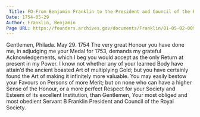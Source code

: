 ```yaml
---
 Title: FO-From Benjamin Franklin to the President and Council of the Royal Society, 29 May 1754
Date: 1754-05-29
Author: Franklin, Benjamin
Page URL: https://founders.archives.gov/documents/Franklin/01-05-02-0091
---
```


Gentlemen,
Philada. May 29. 1754
The very great Honour you have done me, in adjudging me your Medal for 1753, demands my grateful Acknowledgements, which I beg you would accept as the only Return at present in my Power.
I know not whether any of your learned Body have attain’d the ancient boasted Art of multiplying Gold; but you have certainly found the Art of making it infinitely more valuable.
You may easily bestow your Favours on Persons of more Merit; but on none who can have a higher Sense of the Honour, or a more perfect Respect for your Society and Esteem of its excellent Institution, than Gentlemen, Your most obliged and most obedient Servant
B Franklin
President and Council of the Royal Society.

